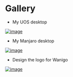 Gallery 
=====================

* My UOS desktop

[![image](https://www.evel.cn/post/upload/UOS.png)](https://www.evel.cn/post/upload/UOS.png)

* My Manjaro desktop

[![image](https://www.evel.cn/post/upload/DT_manjaro_20180928_Evel.jpg)](https://www.evel.cn/post/upload/DT_manjaro_20180928_Evel.jpg)

* Design the logo for Wanigo

[![image](https://www.evel.cn/post/upload/wanigo_logo.jpg)](https://www.evel.cn/post/upload/wanigo_logo.jpg)
